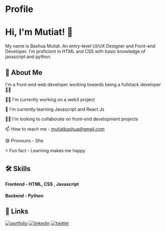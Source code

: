 
# Profile


# Hi, I'm Mutiat!  👋

My name is Bashua Mutiat.
An entry-level UI/UX Designer and Front-end Developer.
I'm proficient in HTML and CSS with basic knowledge of javascript and python.
## 🚀 About Me
I'm a front-end web developer working towards being a fullstack developer 👩‍💻 

👩‍💻 I'm currently working on a web3 project

🧠 I'm currently learning Javascript and React Js

👯‍♀️ I'm looking to collaborate on front-end development projects

📫 How to reach me - [mutiatbashua@gmail.com](mutiatbashua@gmail.com)

😄 Pronouns - She

⚡️ Fun fact - Learning makes me happy


## 🛠 Skills
#### Frontend - HTML, CSS , Javascript
#### Backend - Python




## 🔗 Links
[![portfolio](https://img.shields.io/badge/my_portfolio-000?style=for-the-badge&logo=ko-fi&logoColor=white)](https://portfolio.mutiatbash.repl.co/)
[![linkedin](https://img.shields.io/badge/linkedin-0A66C2?style=for-the-badge&logo=linkedin&logoColor=white)](https://www.linkedin.com/)
[![twitter](https://img.shields.io/badge/twitter-1DA1F2?style=for-the-badge&logo=twitter&logoColor=white)](https://twitter.com/)

